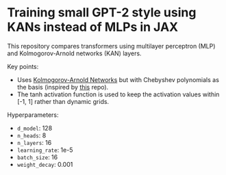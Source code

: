 # Training small GPT-2 style using KANs instead of MLPs in JAX

This repository compares transformers using multilayer perceptron (MLP) and Kolmogorov-Arnold networks (KAN) layers.

Key points:
- Uses [Kolmogorov-Arnold Networks](https://arxiv.org/abs/2404.19756) but with Chebyshev polynomials as the basis (inspired by [this](https://github.com/SynodicMonth/ChebyKAN) repo).
- The tanh activation function is used to keep the activation values within [-1, 1] rather than dynamic grids.


Hyperparameters:
- `d_model`: 128
- `n_heads`: 8
- `n_layers`: 16
- `learning_rate`: 1e-5
- `batch_size`: 16
- `weight_decay`: 0.001
